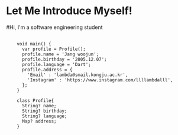 Let Me Introduce Myself!
========================
#Hi, I'm a software engineering student

<pre>
  <code>
    void main() {
      var profile = Profile();
      profile.name = 'Jang woojun';
      profile.birthday = '2005.12.07';
      profile.language = 'Dart';
      profile.address = {
        'Email' : 'lambda@smail.kongju.ac.kr',
        'Instagram' : 'https://www.instagram.com/llllambdalll',
      };
    }

    class Profile{
      String? name;
      String? birthday;
      String? language;
      Map<String, String>? address; 
    }
  </code>
</pre>

